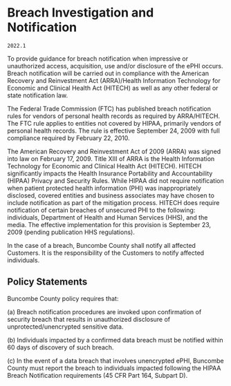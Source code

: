 # Breach Investigation and Notification

`2022.1`

To provide guidance for breach notification when impressive or unauthorized
access, acquisition, use and/or disclosure of the ePHI occurs. Breach
notification will be carried out in compliance with the American Recovery and
Reinvestment Act (ARRA)/Health Information Technology for Economic and Clinical
Health Act (HITECH) as well as any other federal or state notification law.

The Federal Trade Commission (FTC) has published breach notification rules for
vendors of personal health records as required by ARRA/HITECH. The FTC rule
applies to entities not covered by HIPAA, primarily vendors of personal health
records. The rule is effective September 24, 2009 with full compliance required
by February 22, 2010.

The American Recovery and Reinvestment Act of 2009 (ARRA) was signed into law on
February 17, 2009. Title XIII of ARRA is the Health Information Technology for
Economic and Clinical Health Act (HITECH). HITECH significantly impacts the
Health Insurance Portability and Accountability (HIPAA) Privacy and Security
Rules. While HIPAA did not require notification when patient protected health
information (PHI) was inappropriately disclosed, covered entities and business
associates may have chosen to include notification as part of the mitigation
process. HITECH does require notification of certain breaches of unsecured PHI
to the following: individuals, Department of Health and Human Services (HHS),
and the media. The effective implementation for this provision is September 23,
2009 (pending publication HHS regulations).

In the case of a breach, Buncombe County shall notify all affected
Customers. It is the responsibility of the Customers to notify affected
individuals.

## Policy Statements

Buncombe County policy requires that:

(a) Breach notification procedures are invoked upon confirmation of security
breach that results in unauthorized disclosure of unprotected/unencrypted
sensitive data.

(b) Individuals impacted by a confirmed data breach must be notified within 60
days of discovery of such breach.

(c) In the event of a data breach that involves unencrypted ePHI,
Buncombe County must report the breach to individuals impacted following
the HIPAA Breach Notification requirements (45 CFR Part 164, Subpart D).
